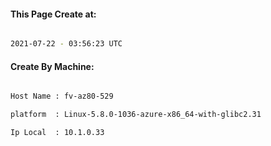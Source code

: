 
   
#### This Page Create at:

```bash

2021-07-22 - 03:56:23 UTC

```

#### Create By Machine:

```bash

Host Name : fv-az80-529

platform  : Linux-5.8.0-1036-azure-x86_64-with-glibc2.31

Ip Local  : 10.1.0.33

```

